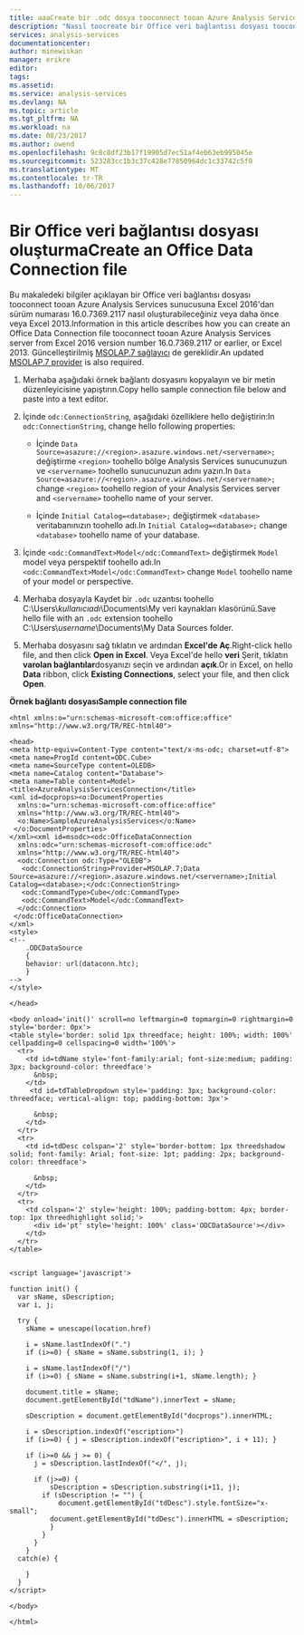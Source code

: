 ```yaml
---
title: aaaCreate bir .odc dosya tooconnect tooan Azure Analysis Services sunucusu | Microsoft Docs
description: "Nasıl toocreate bir Office veri bağlantısı dosyası tooconnect tooand veri alma Azure Analysis Services sunucusundan öğrenin."
services: analysis-services
documentationcenter: 
author: minewiskan
manager: erikre
editor: 
tags: 
ms.assetid: 
ms.service: analysis-services
ms.devlang: NA
ms.topic: article
ms.tgt_pltfrm: NA
ms.workload: na
ms.date: 08/23/2017
ms.author: owend
ms.openlocfilehash: 9c8c8df23b17f19905d7ec51af4eb63eb995045e
ms.sourcegitcommit: 523283cc1b3c37c428e77850964dc1c33742c5f0
ms.translationtype: MT
ms.contentlocale: tr-TR
ms.lasthandoff: 10/06/2017
---
```

# <a name="create-an-office-data-connection-file"></a><span data-ttu-id="24c13-103">Bir Office veri bağlantısı dosyası oluşturma</span><span class="sxs-lookup"><span data-stu-id="24c13-103">Create an Office Data Connection file</span></span>

<span data-ttu-id="24c13-104">Bu makaledeki bilgiler açıklayan bir Office veri bağlantısı dosyası tooconnect tooan Azure Analysis Services sunucusuna Excel 2016'dan sürüm numarası 16.0.7369.2117 nasıl oluşturabileceğiniz veya daha önce veya Excel 2013.</span><span class="sxs-lookup"><span data-stu-id="24c13-104">Information in this article describes how you can create an Office Data Connection file tooconnect tooan Azure Analysis Services server from Excel 2016 version number 16.0.7369.2117 or earlier, or Excel 2013.</span></span> <span data-ttu-id="24c13-105">Güncelleştirilmiş [MSOLAP.7 sağlayıcı](analysis-services-data-providers.md) de gereklidir.</span><span class="sxs-lookup"><span data-stu-id="24c13-105">An updated [MSOLAP.7 provider](analysis-services-data-providers.md) is also required.</span></span>


1. <span data-ttu-id="24c13-106">Merhaba aşağıdaki örnek bağlantı dosyasını kopyalayın ve bir metin düzenleyicisine yapıştırın.</span><span class="sxs-lookup"><span data-stu-id="24c13-106">Copy hello sample connection file below and paste into a text editor.</span></span> 

2. <span data-ttu-id="24c13-107">İçinde `odc:ConnectionString`, aşağıdaki özelliklere hello değiştirin:</span><span class="sxs-lookup"><span data-stu-id="24c13-107">In `odc:ConnectionString`, change hello following properties:</span></span>

    *   <span data-ttu-id="24c13-108">İçinde `Data Source=asazure://<region>.asazure.windows.net/<servername>;` değiştirme `<region>` toohello bölge Analysis Services sunucunuzun ve `<servername>` toohello sunucunuzun adını yazın.</span><span class="sxs-lookup"><span data-stu-id="24c13-108">In `Data Source=asazure://<region>.asazure.windows.net/<servername>;` change `<region>` toohello region of your Analysis Services server and `<servername>` toohello name of your  server.</span></span>

    *   <span data-ttu-id="24c13-109">İçinde `Initial Catalog=<database>;` değiştirmek `<database>` veritabanınızın toohello adı.</span><span class="sxs-lookup"><span data-stu-id="24c13-109">In `Initial Catalog=<database>;` change `<database>` toohello name of your database.</span></span>

3. <span data-ttu-id="24c13-110">İçinde `<odc:CommandText>Model</odc:CommandText>` değiştirmek `Model` model veya perspektif toohello adı.</span><span class="sxs-lookup"><span data-stu-id="24c13-110">In `<odc:CommandText>Model</odc:CommandText>` change `Model` toohello name of your model or perspective.</span></span> 

4. <span data-ttu-id="24c13-111">Merhaba dosyayla Kaydet bir `.odc` uzantısı toohello C:\Users\\*kullanıcıadı*\Documents\My veri kaynakları klasörünü.</span><span class="sxs-lookup"><span data-stu-id="24c13-111">Save hello file with an `.odc` extension toohello C:\Users\\*username*\Documents\My Data Sources folder.</span></span>

5. <span data-ttu-id="24c13-112">Merhaba dosyasını sağ tıklatın ve ardından **Excel'de Aç**.</span><span class="sxs-lookup"><span data-stu-id="24c13-112">Right-click hello file, and then click **Open in Excel**.</span></span> <span data-ttu-id="24c13-113">Veya Excel'de hello **veri** Şerit, tıklatın **varolan bağlantılar**dosyanızı seçin ve ardından **açık**.</span><span class="sxs-lookup"><span data-stu-id="24c13-113">Or in Excel, on hello **Data** ribbon, click **Existing Connections**, select your file, and then click **Open**.</span></span>



<span data-ttu-id="24c13-114">**Örnek bağlantı dosyası**</span><span class="sxs-lookup"><span data-stu-id="24c13-114">**Sample connection file**</span></span>
```
<html xmlns:o="urn:schemas-microsoft-com:office:office"
xmlns="http://www.w3.org/TR/REC-html40">

<head>
<meta http-equiv=Content-Type content="text/x-ms-odc; charset=utf-8">
<meta name=ProgId content=ODC.Cube>
<meta name=SourceType content=OLEDB>
<meta name=Catalog content="Database">
<meta name=Table content=Model>
<title>AzureAnalysisServicesConnection</title>
<xml id=docprops><o:DocumentProperties
  xmlns:o="urn:schemas-microsoft-com:office:office"
  xmlns="http://www.w3.org/TR/REC-html40">
  <o:Name>SampleAzureAnalysisServices</o:Name>
 </o:DocumentProperties>
</xml><xml id=msodc><odc:OfficeDataConnection
  xmlns:odc="urn:schemas-microsoft-com:office:odc"
  xmlns="http://www.w3.org/TR/REC-html40">
  <odc:Connection odc:Type="OLEDB">
   <odc:ConnectionString>Provider=MSOLAP.7;Data Source=asazure://<region>.asazure.windows.net/<servername>;Initial Catalog=<database>;</odc:ConnectionString>
   <odc:CommandType>Cube</odc:CommandType>
   <odc:CommandText>Model</odc:CommandText>
  </odc:Connection>
 </odc:OfficeDataConnection>
</xml>
<style>
<!--
    .ODCDataSource
    {
    behavior: url(dataconn.htc);
    }
-->
</style>
 
</head>

<body onload='init()' scroll=no leftmargin=0 topmargin=0 rightmargin=0 style='border: 0px'>
<table style='border: solid 1px threedface; height: 100%; width: 100%' cellpadding=0 cellspacing=0 width='100%'> 
  <tr> 
    <td id=tdName style='font-family:arial; font-size:medium; padding: 3px; background-color: threedface'> 
      &nbsp; 
    </td> 
     <td id=tdTableDropdown style='padding: 3px; background-color: threedface; vertical-align: top; padding-bottom: 3px'>

      &nbsp; 
    </td> 
  </tr> 
  <tr> 
    <td id=tdDesc colspan='2' style='border-bottom: 1px threedshadow solid; font-family: Arial; font-size: 1pt; padding: 2px; background-color: threedface'>

      &nbsp; 
    </td> 
  </tr> 
  <tr> 
    <td colspan='2' style='height: 100%; padding-bottom: 4px; border-top: 1px threedhighlight solid;'> 
      <div id='pt' style='height: 100%' class='ODCDataSource'></div> 
    </td> 
  </tr> 
</table> 

  
<script language='javascript'> 

function init() { 
  var sName, sDescription; 
  var i, j; 
  
  try { 
    sName = unescape(location.href) 
  
    i = sName.lastIndexOf(".") 
    if (i>=0) { sName = sName.substring(1, i); } 
  
    i = sName.lastIndexOf("/") 
    if (i>=0) { sName = sName.substring(i+1, sName.length); } 

    document.title = sName; 
    document.getElementById("tdName").innerText = sName; 

    sDescription = document.getElementById("docprops").innerHTML; 
  
    i = sDescription.indexOf("escription>") 
    if (i>=0) { j = sDescription.indexOf("escription>", i + 11); } 

    if (i>=0 && j >= 0) { 
      j = sDescription.lastIndexOf("</", j); 

      if (j>=0) { 
          sDescription = sDescription.substring(i+11, j); 
        if (sDescription != "") { 
            document.getElementById("tdDesc").style.fontSize="x-small"; 
          document.getElementById("tdDesc").innerHTML = sDescription; 
          } 
        } 
      } 
    } 
  catch(e) { 

    } 
  } 
</script> 

</body> 
 
</html>

```



